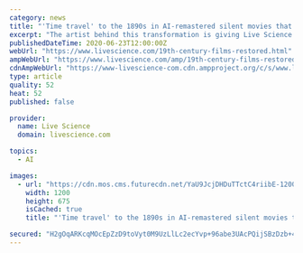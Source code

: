```yaml
---
category: news
title: "'Time travel' to the 1890s in AI-remastered silent movies that look like HD video"
excerpt: "The artist behind this transformation is giving Live Science readers a first look at the astonishing result. Though still black and white, the remastered footage no longer appears jittery and sped-up,"
publishedDateTime: 2020-06-23T12:00:00Z
webUrl: "https://www.livescience.com/19th-century-films-restored.html"
ampWebUrl: "https://www.livescience.com/amp/19th-century-films-restored.html"
cdnAmpWebUrl: "https://www-livescience-com.cdn.ampproject.org/c/s/www.livescience.com/amp/19th-century-films-restored.html"
type: article
quality: 52
heat: 52
published: false

provider:
  name: Live Science
  domain: livescience.com

topics:
  - AI

images:
  - url: "https://cdn.mos.cms.futurecdn.net/YaU9JcjDHDuTTctC4riibE-1200-80.jpg"
    width: 1200
    height: 675
    isCached: true
    title: "'Time travel' to the 1890s in AI-remastered silent movies that look like HD video"

secured: "H2gOqARKcqMOcEpZzD9toVyt0M9UzLlLc2ecYvp+96abe3UAcPQijSBzDzb+4dQKyYAJoHcAuSyiSoD3TsCy9g6miwZMCZY6YJR99uPXMB/KmQmNb48wW8I8RmpsgaSs2mvaytJxdv7BJfoVFlcLv6jGksV1z7lPXV8KIsOPLsgh8QypIe2jHg4udsJo6lGWIHNZFYPZgQmqnZbfEqg/CbZ9vyqDamUyBJqDJ4owj+L58AQVOAQqfVsH/2NS5v5G4yoVxj/+xODy6YIHGhYi+n9jAUe/MlsHySBLglXLZlG0g/Nou1c2AproCuV8WBfVsiGKtE24dzaOGmrpyPVwmA==;X//Yl3NeaXo2RYbTLTRbRw=="
---
```


